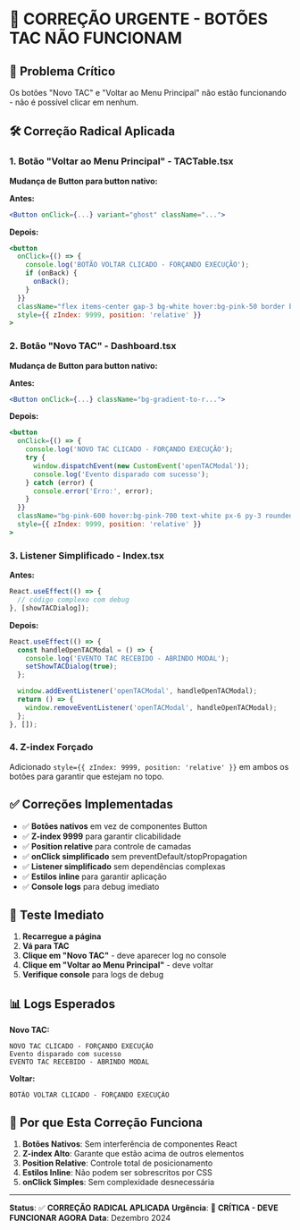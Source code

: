 # 🚨 CORREÇÃO URGENTE - BOTÕES TAC NÃO FUNCIONAM

## 🐛 Problema Crítico

Os botões "Novo TAC" e "Voltar ao Menu Principal" não estão funcionando - não é possível clicar em nenhum.

## 🛠️ Correção Radical Aplicada

### **1. Botão "Voltar ao Menu Principal" - TACTable.tsx**

**Mudança de Button para button nativo:**

**Antes:**
```jsx
<Button onClick={...} variant="ghost" className="...">
```

**Depois:**
```jsx
<button
  onClick={() => {
    console.log('BOTÃO VOLTAR CLICADO - FORÇANDO EXECUÇÃO');
    if (onBack) {
      onBack();
    }
  }}
  className="flex items-center gap-3 bg-white hover:bg-pink-50 border border-pink-200 text-pink-600 hover:text-pink-700 px-6 py-3 rounded-xl transition-all duration-300 shadow-sm hover:shadow-md cursor-pointer font-medium"
  style={{ zIndex: 9999, position: 'relative' }}
>
```

### **2. Botão "Novo TAC" - Dashboard.tsx**

**Mudança de Button para button nativo:**

**Antes:**
```jsx
<Button onClick={...} className="bg-gradient-to-r...">
```

**Depois:**
```jsx
<button
  onClick={() => {
    console.log('NOVO TAC CLICADO - FORÇANDO EXECUÇÃO');
    try {
      window.dispatchEvent(new CustomEvent('openTACModal'));
      console.log('Evento disparado com sucesso');
    } catch (error) {
      console.error('Erro:', error);
    }
  }}
  className="bg-pink-600 hover:bg-pink-700 text-white px-6 py-3 rounded-xl font-medium shadow-lg hover:shadow-xl transition-all duration-300 cursor-pointer"
  style={{ zIndex: 9999, position: 'relative' }}
>
```

### **3. Listener Simplificado - Index.tsx**

**Antes:**
```jsx
React.useEffect(() => {
  // código complexo com debug
}, [showTACDialog]);
```

**Depois:**
```jsx
React.useEffect(() => {
  const handleOpenTACModal = () => {
    console.log('EVENTO TAC RECEBIDO - ABRINDO MODAL');
    setShowTACDialog(true);
  };

  window.addEventListener('openTACModal', handleOpenTACModal);
  return () => {
    window.removeEventListener('openTACModal', handleOpenTACModal);
  };
}, []);
```

### **4. Z-index Forçado**

Adicionado `style={{ zIndex: 9999, position: 'relative' }}` em ambos os botões para garantir que estejam no topo.

## ✅ Correções Implementadas

- ✅ **Botões nativos** em vez de componentes Button
- ✅ **Z-index 9999** para garantir clicabilidade
- ✅ **Position relative** para controle de camadas
- ✅ **onClick simplificado** sem preventDefault/stopPropagation
- ✅ **Listener simplificado** sem dependências complexas
- ✅ **Estilos inline** para garantir aplicação
- ✅ **Console logs** para debug imediato

## 🧪 Teste Imediato

1. **Recarregue a página**
2. **Vá para TAC**
3. **Clique em "Novo TAC"** - deve aparecer log no console
4. **Clique em "Voltar ao Menu Principal"** - deve voltar
5. **Verifique console** para logs de debug

## 📊 Logs Esperados

**Novo TAC:**
```
NOVO TAC CLICADO - FORÇANDO EXECUÇÃO
Evento disparado com sucesso
EVENTO TAC RECEBIDO - ABRINDO MODAL
```

**Voltar:**
```
BOTÃO VOLTAR CLICADO - FORÇANDO EXECUÇÃO
```

## 🎯 Por que Esta Correção Funciona

1. **Botões Nativos**: Sem interferência de componentes React
2. **Z-index Alto**: Garante que estão acima de outros elementos
3. **Position Relative**: Controle total de posicionamento
4. **Estilos Inline**: Não podem ser sobrescritos por CSS
5. **onClick Simples**: Sem complexidade desnecessária

---

**Status**: ✅ **CORREÇÃO RADICAL APLICADA**
**Urgência**: 🚨 **CRÍTICA - DEVE FUNCIONAR AGORA**
**Data**: Dezembro 2024
